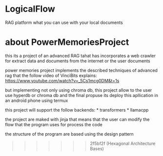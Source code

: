 
# LogicalFlow
RAG platform what you can use with your local documents

# about PowerMemoriesProject

this its a project of an advanced RAG tahat has incorporates a web crawler 
for extract data and documents from the internet or
the user documents

power memories project implements the described techniques of advanced rag 
that the follow video of VinciBits explains: https://www.youtube.com/watch?v=_5Cs1mcg0DM&t=1s

but implementing not only using chroma db, this project allow to the user use hyperdb or chroma db
and the final propuse its deploy this apllication in an android phone using termux 

this project will support the follow backends:
    * transformers
    * llamacpp

the project are maked with jinja that means that the user can modify the
flow that the program uses for process the code

the structure of the program are based using the design pattern 
>>>>>>> 2f5bf2f (Hexagonal Architecture Bases)
